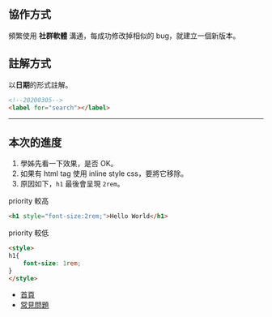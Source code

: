 ## 協作方式

頻繁使用 **社群軟體** 溝通，每成功修改掉相似的 bug，就建立一個新版本。

## 註解方式

以**日期**的形式註解。

```html
<!--20200305-->
<label for="search"></label>
```
---

## 本次的進度

1. 學姊先看一下效果，是否 OK。
2. 如果有 html tag 使用 inline style css，要將它移除。
3. 原因如下，`h1` 最後會呈現 `2rem`。

priority 較高

```html
<h1 style="font-size:2rem;">Hello World</h1>
```

priority 較低

```html
<style>
h1{
    font-size: 1rem;
}
</style>
```

- [首頁](https://kevinhsu7361.github.io/NCYU/home.html)
- [常見問題](https://kevinhsu7361.github.io/NCYU/faq.html)